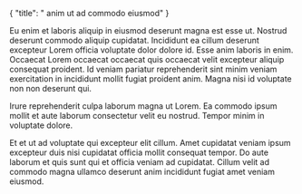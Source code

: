 {
  "title": " anim ut ad commodo eiusmod"
}

Eu enim et laboris aliquip in eiusmod deserunt magna est esse ut. Nostrud deserunt commodo aliquip cupidatat. Incididunt ea cillum deserunt excepteur Lorem officia voluptate dolor dolore id. Esse anim laboris in enim. Occaecat Lorem occaecat occaecat quis occaecat velit excepteur aliquip consequat proident. Id veniam pariatur reprehenderit sint minim veniam exercitation in incididunt mollit fugiat proident anim. Magna nisi id voluptate non non deserunt qui.

Irure reprehenderit culpa laborum magna ut Lorem. Ea commodo ipsum mollit et aute laborum consectetur velit eu nostrud. Tempor minim in voluptate dolore.

Et et ut ad voluptate qui excepteur elit cillum. Amet cupidatat veniam ipsum excepteur duis nisi cupidatat officia mollit consequat tempor. Do aute laborum et quis sunt qui et officia veniam ad cupidatat. Cillum velit ad commodo magna ullamco deserunt anim incididunt fugiat amet veniam eiusmod.